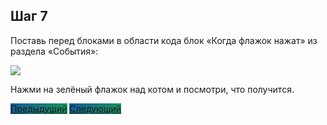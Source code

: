 ## Шаг 7

Поставь перед блоками в области кода блок «Когда флажок нажат» из раздела «События»:

<img src="/scratchtutorial/gifs/7.gif">

Нажми на зелёный флажок над котом и посмотри, что получится.

<a href="/scratchtutorial/6.html" class="btn" style="background-color: #159957; background-image: linear-gradient(120deg, #155799, #159957);">Предыдущий</a> <a href="/scratchtutorial/8.html" class="btn" style="background-color: #159957; background-image: linear-gradient(120deg, #155799, #159957);">Следующий</a>
